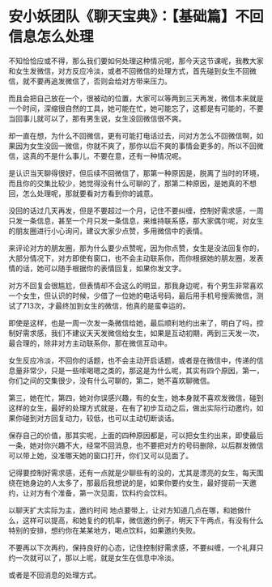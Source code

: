 # 安小妖团队《聊天宝典》：【基础篇】不回信息怎么处理

不知恰恰应或不得，那么我们要如何处理这种情况呢，那今天这节课呢，我教大家和女生发微信，对方反应冷淡，或者不回微信的处理方式，首先碰到女生不回微信，就不要再追发微信了，否则会给对方带来压力。

而且会把自己放在一个，很被动的位置，大家可以等两到三天再发，微信本来就是一个时间，深缩很自然的工具，她可能在忙，她可能忘了，这都是有可能的，不要当回事儿就可以了，那有男生说，女生没回微信很不爽。

却一直在想，为什么不回微信，更有可能打电话过去，问对方怎么不回微信啊，如果因为女生没回一微信，你就不爽了，那你以后不爽的事情会更多的，所以不回微信，这真的不是什么事儿，不要在意，还有一种情况呢。

是认识当天聊得很好，但后续不回微信了，那第一种原因是，脱离了当时的环境，而且你的交集比较少，她觉得没有什么可聊的了，那第二种原因，是她真的不想回，怎么处理呢，那就要看对方看到你的诚意。

没回的话过几天再发，但是不要超过一个月，记住不要纠缠，控制好需求感，一周只发一条信息，甚至一个月只发一条信息，来维持联系感，那大家偶尔呢，对女生的朋友圈进行小心询问，建议大家少点赞，多用微信中的表情。

来评论对方的朋友圈，那为什么要少点赞呢，因为你点赞，女生是没法回复你的，大部分情况下，对方即使有窗口，也不会主动联系你，而你根据她的朋友圈，发表情的话，她可以随手根据你的表情回复，如果你发文字。

对方不回复会很尴尬，但表情却不会这么的明显，那我身边呢，有个男生非常喜欢一个女生，但认识的时候，少借了一位她的电话号码，最后用手机号搜索微信，测试了713次，才最终加到女生的微信，他真的是蛮幸运的。

即使是这样，也是一周一次发一条微信给她，最后顺利地约出来了，明白了吗，控制好需求感，我们不建议天天发微信给女生，如果是互动初期，两到三天发一次，最合理的，除非对方主动联系你，那在微信互动中。

女生反应冷淡，不回你的话题，也不会主动开启话题，或者是在微信中，传递的信息量非常少，只是一些嗦喝嗯之类的，那这是为什么呢，其实有四个原因，第一，你们之间的交集很少，没有什么可聊的，第二，她不喜欢聊微信。

第三，她在忙，第四，她对你误感兴趣，有的女生，她本身就不喜欢发微信，碰到这样的女生，最好的处理方式就是，在有了初步互动之后，做出实际行动邀约，如果你碰到对方回复动力，较低，也可以主动切断谈话。

保存自己的价值，那其实呢，上面的四种原因都是，可以把女生约出来，即使最后一条，她对你兴趣不大，经常不回消息，也不要把对方的号码删除，以后群发微信可以带上她，没准哪天她的窗口打开，你们又可以见面了。

记得要控制好需求感，还有一点就是少聊些有的没的，尤其是漂亮的女生，每天围绕在她身边的人太多了，那最后我想说的是，如果你要约女生，最好提前一天邀约，让对方有个准备，第一次见面，饮料约会饮料。

以聊天扩大实际为主，邀约时间 地点要带上，让对方知道几点在哪，和她做什么，这样可以提高，和她复约的机率，微信邀约例子，明天下午两点，有没有什么特别的安排，想约你在某某地方，喝点饮料，如果邀约失败。

不要再以下次再约，保持良好的心态，记住控制好需求感，不要纠缠，一个礼拜只约一次就可以了，那以上呢，就是女生在信息中冷淡。

或者是不回消息的处理方式。